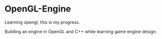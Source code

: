 # OpenGL-Engine
Learning opengl, this is my progress.

Building an engine in OpenGL and C++ while learning game engine design. 
